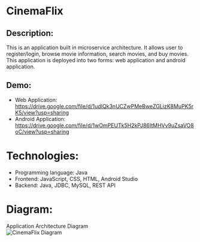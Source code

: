 # CinemaFlix

## Description:
This is an application built in microservice architecture. It allows user to register/login, browse movie information, search movies, and buy movies. This application is deployed into two forms: web application and android application.

## Demo:
+ Web Application: https://drive.google.com/file/d/1udIQk3nUCZwPMeBweZGLizK8MuPK5rK5/view?usp=sharing
+ Android Application: https://drive.google.com/file/d/1wOmPEUTk5H2kPJ86ItMHVv9uZsaVO8oC/view?usp=sharing

# Technologies:
+ Programming language: Java
+ Frontend: JavaScript, CSS, HTML, Android Studio
+ Backend: Java, JDBC, MySQL, REST API

# Diagram:
Application Architecture Diagram <br>
![CinemaFlix Diagram](https://github.com/lianghuanjia/CinemaFlix/assets/36748450/ec912039-e6bb-40eb-ad05-67073e9b99af)



